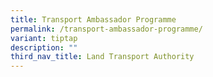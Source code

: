 ```yaml
---
title: Transport Ambassador Programme
permalink: /transport-ambassador-programme/
variant: tiptap
description: ""
third_nav_title: Land Transport Authority
---
```

